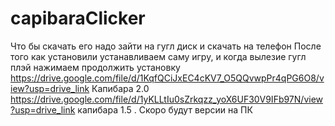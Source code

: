 # capibaraClicker
Что бы скачать его надо зайти на гугл диск и скачать на телефон
После того как установили устанавливаем саму игру, и когда вылезие гугл плэй нажимаем продолжить установку
https://drive.google.com/file/d/1KqfQCiJxEC4cKV7_O5QQvwpPr4qPG6O8/view?usp=drive_link Капибара 2.0
https://drive.google.com/file/d/1yKLLtIu0sZrkqzz_yoX6UF30V9IFb97N/view?usp=drive_link капибара 1.5
.
Скоро будут версии на ПК
